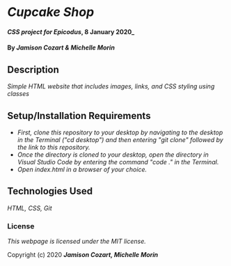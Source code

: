 # _Cupcake Shop_

#### _CSS project for Epicodus_, 8 January 2020_

#### By _**Jamison Cozart & Michelle Morin**_

## Description

_Simple HTML website that includes images, links, and CSS styling using classes_

## Setup/Installation Requirements

* _First, clone this repository to your desktop by navigating to the desktop in the Terminal ("cd desktop") and then entering "git clone" followed by the link to this repository._
* _Once the directory is cloned to your desktop, open the directory in Visual Studio Code by entering the command "code ." in the Terminal._
* _Open index.html in a browser of your choice._

## Technologies Used

_HTML, CSS, Git_

### License

*This webpage is licensed under the MIT license.*

Copyright (c) 2020 **_Jamison Cozart, Michelle Morin_**